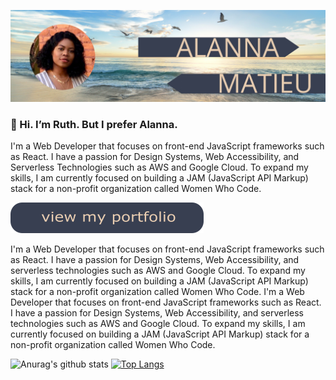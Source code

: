![hero-image](https://github.com/ruthmatieu/ruthmatieu/blob/master/images/hero-image.jpg)

### 👋 Hi. I’m Ruth. But I prefer Alanna.

I'm a Web Developer that focuses on front-end JavaScript frameworks such as React. I have a passion for Design Systems, Web Accessibility, and Serverless Technologies such as AWS and Google Cloud. To expand my skills, I am currently focused on building a JAM (JavaScript API Markup) stack for a non-profit organization called Women Who Code. 


[![portfolio button](https://github.com/ruthmatieu/ruthmatieu/blob/master/images/portfolio-btn.png "Alanna's portfolio")](https://ruthmatieu.com)

I'm a Web Developer that focuses on front-end JavaScript frameworks such as React. I have a passion for Design Systems, Web Accessibility, and serverless technologies such as AWS and Google Cloud. To expand my skills, I am currently focused on building a JAM (JavaScript API Markup) stack for a non-profit organization called Women Who Code. I'm a Web Developer that focuses on front-end JavaScript frameworks such as React. I have a passion for Design Systems, Web Accessibility, and serverless technologies such as AWS and Google Cloud. To expand my skills, I am currently focused on building a JAM (JavaScript API Markup) stack for a non-profit organization called Women Who Code. 

![Anurag's github stats](https://github-readme-stats.vercel.app/api?username=ruthmatieu&layout=compact&theme=calm&hide=issues)
[![Top Langs](https://github-readme-stats.vercel.app/api/top-langs/?username=ruthmatieu&layout=compact&theme=calm)](https://github.com/anuraghazra/github-readme-stats)
<!--
**ruthmatieu/ruthmatieu** is a ✨ _special_ ✨ repository because its `README.md` (this file) appears on your GitHub profile.

Here are some ideas to get you started:

- 🔭 I’m currently working on ...
- 🌱 I’m currently learning ...
- 👯 I’m looking to collaborate on ...
- 🤔 I’m looking for help with ...
- 💬 Ask me about ...
- 📫 How to reach me: ...
- 😄 Pronouns: ...
- ⚡ Fun fact: ...
-->

